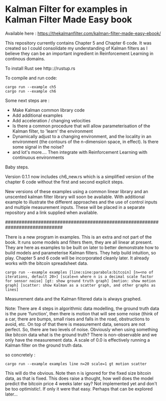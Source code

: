 # Kalman Filter for examples in Kalman Filter Made Easy book
Available here : https://thekalmanfilter.com/kalman-filter-made-easy-ebook/

This repository currently contains Chapter 5 and Chapter 6 code. It was created so I could consolidate my understanding of Kalman filters as I believe they
can be an important ingredient in Reinforcement Learning in continous domains.

To install Rust see http:://rustup.rs

To compile and run code:
```
cargo run --example ch5
cargo run --example ch6
```
Some next steps are :
- Make Kalman common library code
- Add additional examples
- Add acceleration / changing velocities
- Is there a common procedure that will allow parameterisation of the Kalman filter, to 'learn' the environment
- Dynamically adjust to a changing environment, and the locality in an environment (the contours of the n-dimension space, in effect). 
  Is there some signal in the noise?
- and lot's more.... Then integrate with Reinforcement Learning with continuous environments

Baby steps.

Version 0.1.1 now includes ch6_new.rs which is a simplified version of the chapter 6 code without the first and second explicit steps. 

New versions of these examples using a common linear library and an unscented kalman filter library will soon be available. With additional example to illustrate the different approaches and the use of control inputs and multiple measurement inputs. These will be placed in a separate repository and a link supplied when available. 

#############################################################################

There is a new program in examples. This is an extra and not part of the book.
It runs some models and filters them, they are all linear at present. They are here as examples to be built on later to better demonstrate how to build models
and parameterise Kalman filters. They help build intuition, so play. Chapter 5 and 6 code will be incorporated cleanly later. It already works with the bitcoin spreadsheet data.

```
cargo run --example examples [line:sine:parabola:bitcoin] [n=<no of iterations, default 20>] [scale=n where n is a decimal scale factor for sensor noise] [gt: show ground truth graph] [motion: show motion graph] [scatter: show Kalman as a scatter graph, and other graphs as lines]
```

Measurement data and the Kalman filtered data is always graphed.

Note: There are 4 steps in algorithmic data modelling, the ground truth data is the pure 'function', then there is motion that will see some noise (think of a car, there are bumps, small rises and falls in the road, obstructions to avoid, etc. On top of that there is measurement data, sensors are not perfect. So, there are two levels of noise. Obviously when using something like bitcoin data what is the ground truth? There is non-observable and we only have the measurement data. A scale of 0.0 is effectively running a Kalman filter on the ground truth data. 

so concretely :

```
cargo run --example examples line n=20 scale=1 gt motion scatter
```

This will do the obvious. Note then n is ignored for the fixed size bitcoin data, as that is fixed. This does raise a thought, how well does the model predict the bitcoin price 4 weeks later say? Not implemented yet and don't be too optimistic!. If only it were that easy. Perhaps that can be explored later...
